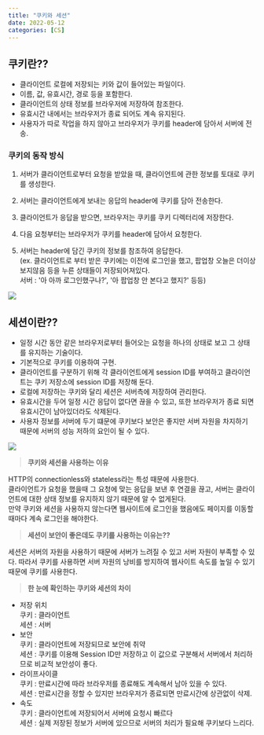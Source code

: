```yaml
---
title: "쿠키와 세션"
date: 2022-05-12
categories: [CS]
---
```

## 쿠키란??

-   클라이언트 로컬에 저장되는 키와 값이 들어있는 파일이다.
-   이름, 값, 유효시간, 경로 등을 포함한다.
-   클라이언트의 상태 정보를 브라우저에 저장하여 참조한다.
-   유효시간 내에서는 브라우저가 종료 되어도 계속 유지된다.
-   사용자가 따로 작업을 하지 않아고 브라우저가 쿠키를 header에 담아서 서버에 전송.

### 쿠키의 동작 방식

1.  서버가 클라이언트로부터 요청을 받았을 때, 클라이언트에 관한 정보를 토대로 쿠키를 생성한다.
    
2.  서버는 클라이언트에게 보내는 응답의 header에 쿠키를 담아 전송한다.
    
3.  클라이언트가 응답을 받으면, 브라우저는 쿠키를 쿠키 디렉터리에 저장한다.
    
4.  다음 요청부터는 브라우저가 쿠키를 header에 담아서 요청한다.
    
5.  서버는 header에 담긴 쿠키의 정보를 참조하여 응답한다.  
    (ex. 클라이언트로 부터 받은 쿠키에는 이전에 로그인을 했고, 팝업창 오늘은 더이상 보지않음 등을 누른 상태들이 저장되어져있다.  
    서버 : '아 아까 로그인했구나?', '아 팝업창 안 본다고 했지?' 등등)
    

![](https://velog.velcdn.com/images/lkdfj6/post/badc0287-3fba-4a1f-b3a6-d30354718dba/image.png)

## 세션이란??

-   일정 시간 동안 같은 브라우저로부터 들어오는 요청을 하나의 상태로 보고 그 상태를 유지하는 기술이다.
-   기본적으로 쿠키를 이용하여 구현.
-   클라이언트를 구분하기 위해 각 클라이언트에게 session ID를 부여하고 클라이언트는 쿠키 저장소에 session ID를 저장해 둔다.
-   로컬에 저장하는 쿠키와 달리 세션은 서버측에 저장하여 관리한다.
-   유효시간을 두어 일정 시간 응답이 없다면 끊을 수 있고, 또한 브라우저가 종료 되면 유효시간이 남아있더라도 삭제된다.
-   사용자 정보를 서버에 두기 떄문에 쿠키보다 보안은 좋지만 서버 자원을 차지하기 때문에 서버의 성능 저하의 요인이 될 수 있다.

![](https://velog.velcdn.com/images/lkdfj6/post/10a8e30d-6274-46b6-bbf0-08ba5cc7b422/image.png)

> **쿠키와 세션을 사용하는 이유**

HTTP의 connectionless와 stateless라는 특성 때문에 사용한다.  
클라이언트가 요청을 했을때 그 요청에 맞는 응답을 보낸 후 연결을 끊고, 서버는 클라이언트에 대한 상태 정보를 유지하지 않기 때문에 알 수 없게된다.  
만약 쿠키와 세션을 사용하지 않는다면 웹사이트에 로그인을 했음에도 페이지를 이동할 때마다 계속 로그인을 해야한다.

> **세션이 보안이 좋은데도 쿠키를 사용하는 이유는??**

세션은 서버의 자원을 사용하기 때문에 서버가 느려질 수 있고 서버 자원이 부족할 수 있다. 따라서 쿠키를 사용하면 서버 자원의 낭비를 방지하여 웹사이트 속도를 높일 수 있기 때문에 쿠키를 사용한다.

> **한 눈에 확인하는 쿠키와 세션의 차이**

-   저장 위치  
    쿠키 : 클라이언트  
    세션 : 서버
-   보안  
    쿠키 : 클라이언트에 저장되므로 보안에 취약  
    세션 : 쿠키를 이용해 Session ID만 저장하고 이 값으로 구분해서 서버에서 처리하므로 비교적 보안성이 좋다.
-   라이프사이클  
    쿠키 : 만료시간에 따라 브라우저를 종료해도 계속해서 남아 있을 수 있다.  
    세션 : 만료시간을 정할 수 있지만 브라우저가 종료되면 만료시간에 상관없이 삭제.
-   속도  
    쿠키 : 클라이언트에 저장되어서 서버에 요청시 빠르다  
    세션 : 실제 저장된 정보가 서버에 있으므로 서버의 처리가 필요해 쿠키보다 느리다.